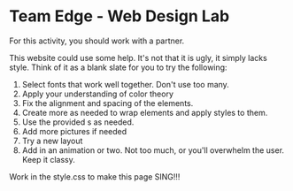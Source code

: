 # Team Edge - Web Design Lab

For this activity, you should work with a partner.

This website could use some help. It's not that it is ugly, it simply lacks style.
Think of it as a blank slate for you to try the following:

1. Select fonts that work well together. Don't use too many.
2. Apply your understanding of color theory
3. Fix the alignment and spacing of the elements.
4. Create more <divs> as needed to wrap elements and apply styles to them.
5. Use the provided <span>s as needed.
6. Add more pictures if needed
7. Try a new layout
8. Add in an animation or two. Not too much, or you'll overwhelm the user. Keep it classy.

Work in the style.css to make this page SING!!!